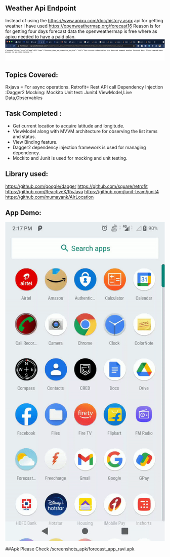 
## Weather Api Endpoint
Instead of using the https://www.apixu.com/doc/history.aspx api for getting weather 
I have used https://openweathermap.org/forecast16
Reason is for for getting four days forecast data the openweathermap is free where as apixu needed to have a paid plan.
![Screenshot](/screenshots_apk/apixu.png)

## Topics Covered:
Rxjava = For async operations.
Retrofit= Rest API call
Dependency Injection :Dagger2
Mocking: Mockito 
Unit test: Junit4
ViewModel,Live Data,Observables

## Task Completed :
- Get current location to acquire latitude and longitude.
- ViewModel along with MVVM architecture for observing the list items and status.
- View Binding feature.
- Dagger2 dependency injection framework is used for managing dependency.
- Mockito and Junit is used for mocking and unit testing.

## Library used:
https://github.com/google/dagger
https://github.com/square/retrofit
https://github.com/ReactiveX/RxJava
https://github.com/junit-team/junit4
https://github.com/mumayank/AirLocation
## App Demo:
![Screenshot](/screenshots_apk/forecast_app.gif)

##Apk
Please Check /screenshots_apk/forecast_app_ravi.apk

